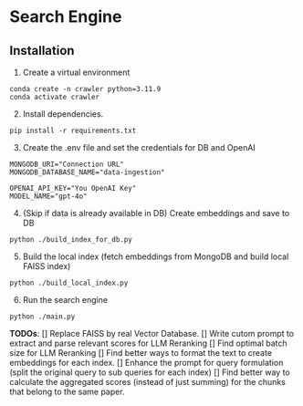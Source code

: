 # Search Engine
## Installation
1. Create a virtual environment
```
conda create -n crawler python=3.11.9
conda activate crawler
```
2. Install dependencies.
```
pip install -r requirements.txt
```
3. Create the .env file and set the credentials for DB and OpenAI 
```
MONGODB_URI="Connection URL"
MONGODB_DATABASE_NAME="data-ingestion"

OPENAI_API_KEY="You OpenAI Key"
MODEL_NAME="gpt-4o"
```
4. (Skip if data is already available in DB) Create embeddings and save to DB
```
python ./build_index_for_db.py
```
5. Build the local index (fetch embeddings from MongoDB and build local FAISS index)
```
python ./build_local_index.py
```
6. Run the search engine
```
python ./main.py
```

**TODOs**:
[] Replace FAISS by real Vector Database.
[] Write cutom prompt to extract and parse relevant scores for LLM Reranking
[] Find optimal batch size for LLM Reranking
[] Find better ways to format the text to create embeddings for each index.
[] Enhance the prompt for query formulation (split the original query to sub queries for each index)
[] Find better way to calculate the aggregated scores (instead of just summing) for the chunks that belong to the same paper.

